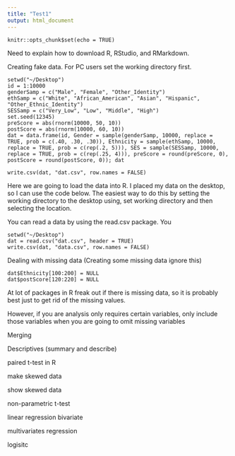 ```yaml
---
title: "Test1"
output: html_document
---
```


```{r setup, include=FALSE}
knitr::opts_chunk$set(echo = TRUE)
```
Need to explain how to download R, RStudio, and RMarkdown.

Creating fake data.  For PC users set the working directory first.
```{r}
setwd("~/Desktop")
id = 1:10000
genderSamp = c("Male", "Female", "Other_Identity")
ethSamp = c("White", "African_American", "Asian", "Hispanic", "Other_Ethnic_Identity")
SESSamp = c("Very_Low", "Low", "Middle", "High")
set.seed(12345)
preScore = abs(rnorm(10000, 50, 10))
postScore = abs(rnorm(10000, 60, 10))
dat = data.frame(id, Gender = sample(genderSamp, 10000, replace = TRUE, prob = c(.40, .30, .30)), Ethnicity = sample(ethSamp, 10000, replace = TRUE, prob = c(rep(.2, 5))), SES = sample(SESSamp, 10000, replace = TRUE, prob = c(rep(.25, 4))), preScore = round(preScore, 0), postScore = round(postScore, 0)); dat

write.csv(dat, "dat.csv", row.names = FALSE)
```
Here we are going to load the data into R.  I placed my data on the desktop, so I can use the code below.  The easiest way to do this by setting the working directory to the desktop using, set working directory and then selecting the location.  

You can read a data by using the read.csv package.  You 
```{r}
setwd("~/Desktop")
dat = read.csv("dat.csv", header = TRUE)
write.csv(dat, "data.csv", row.names = FALSE)

```
Dealing with missing data (Creating some missing data ignore this)
```{r}
dat$Ethnicity[100:200] = NULL
dat$postScore[120:220] = NULL
```
At lot of packages in R freak out if there is missing data, so it is probably best just to get rid of the missing values.  


However, if you are analysis only requires certain variables, only include those variables when you are going to omit missing variables

Merging

Descriptives (summary and describe)

paired t-test in R

make skewed data

show skewed data

non-parametric t-test

linear regression bivariate

multivariates regression 

logisitc


